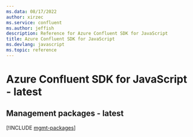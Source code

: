 ```yaml
---
ms.data: 08/17/2022
author: xirzec
ms.service: confluent
ms.author: jeffish
description: Reference for Azure Confluent SDK for JavaScript
title: Azure Confluent SDK for JavaScript
ms.devlang: javascript
ms.topic: reference
---
```

# Azure Confluent SDK for JavaScript - latest

## Management packages - latest
[!INCLUDE [mgmt-packages](confluent-mgmt-index.md)]